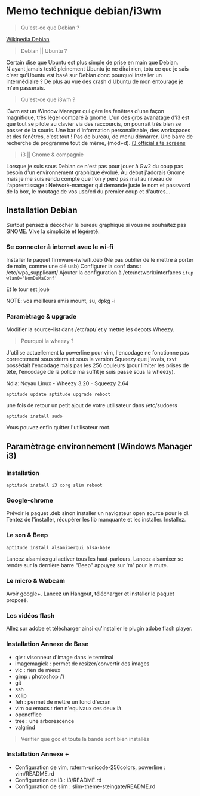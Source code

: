 # Memo technique debian/i3wm


> Qu'est-ce que Debian ?

[Wikipedia Debian](http://fr.wikipedia.org/wiki/Debian)

> Debian || Ubuntu ?

Certain dise que Ubuntu est plus simple de prise en main que Debian.
N'ayant jamais testé pleinement Ubuntu je ne dirai rien, totu ce que je sais c'est qu'Ubuntu est basé sur Debian donc pourquoi installer un intermédiaire ?
De plus au vue des crash d'Ubuntu de mon entourage je m'en passerais.

> Qu'est-ce que i3wm ?

i3wm est un Window Manager qui gère les fenêtres d'une façon magnifique, très léger comparé à gnome.
L'un des gros avanatage d'i3 est que tout se pilote au clavier via des raccourcis, on pourrait très bien se passer de la souris.
Une bar d'information personalisable, des workspaces et des fenêtres, c'est tout ! Pas de bureau, de menu démarrer.
Une barre de recherche de programme tout de même, (mod+d).
[i3 official site screens](http://i3wm.org/screenshots/#)

> i3 || Gnome & compagnie

Lorsque je suis sous Debian ce n'est pas pour jouer à Gw2 du coup pas besoin d'un environnement graphique évolué.
Au début j'adorais Gnome mais je me suis rendu compte que l'on y perd pas mal au niveau de l'apprentissage :
Network-manager qui demande juste le nom et password de la box, le moutage de vos usb/cd du premier coup et d'autres...

## Installation Debian

Surtout pensez à décocher le bureau graphique si vous ne souhaitez pas GNOME.
Vive la simplicité et légéreté.


### Se connecter à internet avec le wi-fi

Installer le paquet firmware-iwlwifi.deb (Ne pas oublier de le mettre à porter de main, comme une clé usb)
Configurer la conf dans : /etc/wpa_supplicant/
Ajouter la configuration à /etc/network/interfaces
`ifup wlan0='NomDeMaConf'`

Et le tour est joué

NOTE: vos meilleurs amis mount, su, dpkg -i


### Paramètrage & upgrade

Modifier la source-list dans /etc/apt/ et y mettre les depots Wheezy.

> Pourquoi la wheezy ?

J'utilise actuellement la powerline pour vim, l'encodage ne fonctionne pas correctement sous xterm et sous la version Squeezy que j'avais, rxvt possèdait l'encodage mais pas les 256 couleurs (pour limiter les prises de tête, l'encodage de la police ma suffit je suis passé sous la wheezy).

Ndla: Noyau Linux - Wheezy 3.20 - Squeezy 2.64

`aptitude update
aptitude upgrade
reboot`

une fois de retour un petit ajout de votre utilisateur dans /etc/sudoers

`aptitude install sudo`

Vous pouvez enfin quitter l'utilisateur root.



## Paramètrage environnement (Windows Manager i3)


### Installation

`aptitude install i3 xorg slim
reboot`


### Google-chrome

Prévoir le paquet .deb sinon installer un navigateur open source pour le dl.
Tentez de l'installer, récupérer les lib manquante et les installer.
Installez.


### Le son & Beep

`aptitude install alsamixergui alsa-base`

Lancez alsamixergui activer tous les haut-parleurs.
Lancez alsamixer se rendre sur la dernière barre "Beep" appuyez sur 'm' pour la mute.


### Le micro & Webcam

Avoir google+.
Lancez un Hangout, télécharger et installer le paquet proposé.


### Les vidéos flash

Allez sur adobe et télécharger ainsi qu'installer le plugin adobe flash player.

### Installation Annexe de Base

* qiv : visonneur d'image dans le terminal
* imagemagick : permet de resizer/convertir des images
* vlc : rien de mieux
* gimp : photoshop :'(
* git
* ssh
* xclip
* feh : permet de mettre un fond d'ecran
* vim ou emacs : rien n'equivaux ces deux là.
* openoffice
* tree : une arborescence
* valgrind

> Vérifier que gcc et toute la bande sont bien installés

### Installation Annexe +

* Configuration de vim, rxterm-unicode-256colors, powerline : vim/README.rd
* Configuration de i3 : i3/README.rd
* Configuration de slim : slim-theme-steingate/README.rd



